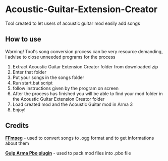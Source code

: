 # Acoustic-Guitar-Extension-Creator
Tool created to let users of acoustic guitar mod easily add songs



## How to use

Warning! Tool's song conversion process can be very resource demanding, I advise to close unneeded programs for the process

1. Extract Acoustic Guitar Extension Creator folder from downloaded zip
2. Enter that folder
3. Put your songs in the songs folder
4. Run start.bat script
5. follow instructions given by the program on screen
6. After the process has finished you will be able to find your mod folder in the Acoustic Guitar Extension Creator folder
7. Load created mod and the Acoustic Guitar mod in Arma 3
8. Enjoy!


## Credits
**[FFmpeg](https://www.ffmpeg.org/)** - used to convert songs to .ogg format and to get informations about them

**[Gulp Arma Pbo plugin](https://github.com/winseros/gulp-armapbo-plugin)** - used to pack mod files into .pbo file
